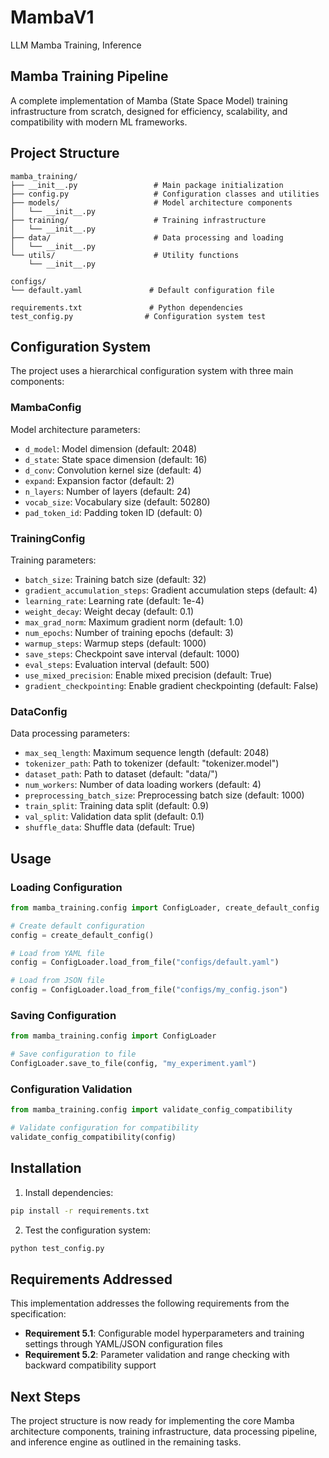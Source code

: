 # MambaV1
LLM Mamba Training, Inference

## Mamba Training Pipeline

A complete implementation of Mamba (State Space Model) training infrastructure from scratch, designed for efficiency, scalability, and compatibility with modern ML frameworks.

## Project Structure

```
mamba_training/
├── __init__.py                 # Main package initialization
├── config.py                   # Configuration classes and utilities
├── models/                     # Model architecture components
│   └── __init__.py
├── training/                   # Training infrastructure
│   └── __init__.py
├── data/                       # Data processing and loading
│   └── __init__.py
└── utils/                      # Utility functions
    └── __init__.py

configs/
└── default.yaml               # Default configuration file

requirements.txt               # Python dependencies
test_config.py                # Configuration system test
```

## Configuration System

The project uses a hierarchical configuration system with three main components:

### MambaConfig
Model architecture parameters:
- `d_model`: Model dimension (default: 2048)
- `d_state`: State space dimension (default: 16)
- `d_conv`: Convolution kernel size (default: 4)
- `expand`: Expansion factor (default: 2)
- `n_layers`: Number of layers (default: 24)
- `vocab_size`: Vocabulary size (default: 50280)
- `pad_token_id`: Padding token ID (default: 0)

### TrainingConfig
Training parameters:
- `batch_size`: Training batch size (default: 32)
- `gradient_accumulation_steps`: Gradient accumulation steps (default: 4)
- `learning_rate`: Learning rate (default: 1e-4)
- `weight_decay`: Weight decay (default: 0.1)
- `max_grad_norm`: Maximum gradient norm (default: 1.0)
- `num_epochs`: Number of training epochs (default: 3)
- `warmup_steps`: Warmup steps (default: 1000)
- `save_steps`: Checkpoint save interval (default: 1000)
- `eval_steps`: Evaluation interval (default: 500)
- `use_mixed_precision`: Enable mixed precision (default: True)
- `gradient_checkpointing`: Enable gradient checkpointing (default: False)

### DataConfig
Data processing parameters:
- `max_seq_length`: Maximum sequence length (default: 2048)
- `tokenizer_path`: Path to tokenizer (default: "tokenizer.model")
- `dataset_path`: Path to dataset (default: "data/")
- `num_workers`: Number of data loading workers (default: 4)
- `preprocessing_batch_size`: Preprocessing batch size (default: 1000)
- `train_split`: Training data split (default: 0.9)
- `val_split`: Validation data split (default: 0.1)
- `shuffle_data`: Shuffle data (default: True)

## Usage

### Loading Configuration

```python
from mamba_training.config import ConfigLoader, create_default_config

# Create default configuration
config = create_default_config()

# Load from YAML file
config = ConfigLoader.load_from_file("configs/default.yaml")

# Load from JSON file
config = ConfigLoader.load_from_file("configs/my_config.json")
```

### Saving Configuration

```python
from mamba_training.config import ConfigLoader

# Save configuration to file
ConfigLoader.save_to_file(config, "my_experiment.yaml")
```

### Configuration Validation

```python
from mamba_training.config import validate_config_compatibility

# Validate configuration for compatibility
validate_config_compatibility(config)
```

## Installation

1. Install dependencies:
```bash
pip install -r requirements.txt
```

2. Test the configuration system:
```bash
python test_config.py
```

## Requirements Addressed

This implementation addresses the following requirements from the specification:

- **Requirement 5.1**: Configurable model hyperparameters and training settings through YAML/JSON configuration files
- **Requirement 5.2**: Parameter validation and range checking with backward compatibility support

## Next Steps

The project structure is now ready for implementing the core Mamba architecture components, training infrastructure, data processing pipeline, and inference engine as outlined in the remaining tasks.
